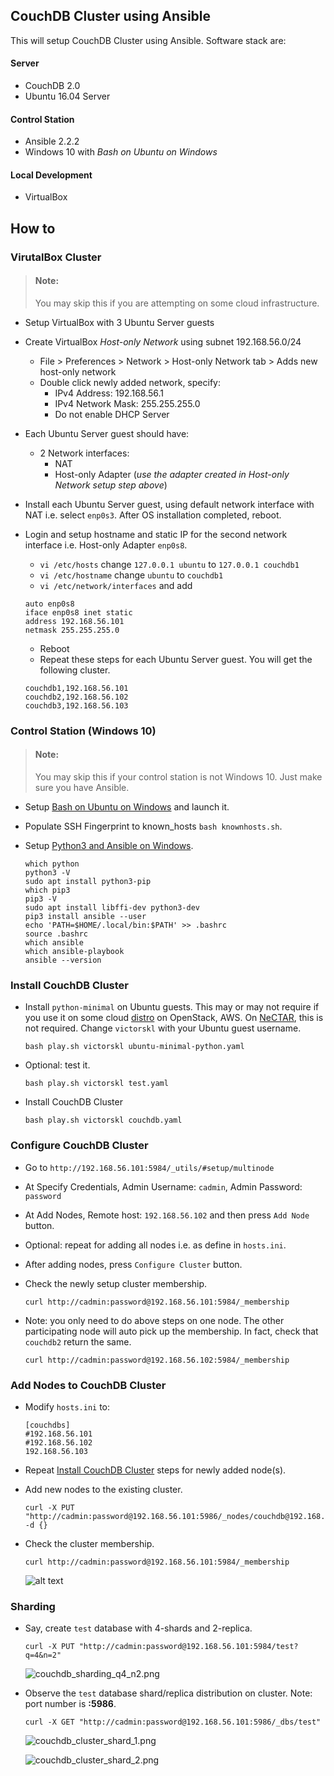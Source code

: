 ## CouchDB Cluster using Ansible
This will setup CouchDB Cluster using Ansible. Software stack are:

#### Server
* CouchDB 2.0
* Ubuntu 16.04 Server

#### Control Station
* Ansible 2.2.2
* Windows 10 with _Bash on Ubuntu on Windows_

#### Local Development
* VirtualBox

## How to

### VirutalBox Cluster

> #### Note: 
> You may skip this if you are attempting on some cloud infrastructure. 

* Setup VirtualBox with 3 Ubuntu Server guests
* Create VirtualBox _Host-only Network_ using subnet 192.168.56.0/24
    * File > Preferences > Network > Host-only Network tab > Adds new host-only network
    * Double click newly added network, specify:
        * IPv4 Address:  192.168.56.1
        * IPv4 Network Mask:  255.255.255.0
        * Do not enable DHCP Server
    
* Each Ubuntu Server guest should have:
    * 2 Network interfaces:
        * NAT
        * Host-only Adapter (_use the adapter created in Host-only Network setup step above_)

* Install each Ubuntu Server guest, using default network interface with NAT i.e. select `enp0s3`. After OS installation completed, reboot.
 
* Login and setup hostname and static IP for the second network interface  i.e. Host-only Adapter `enp0s8`.
    * `vi /etc/hosts` change `127.0.0.1 ubuntu` to `127.0.0.1 couchdb1`
    * `vi /etc/hostname` change `ubuntu` to `couchdb1`
    * `vi /etc/network/interfaces` and add
    ```
    auto enp0s8
    iface enp0s8 inet static
    address 192.168.56.101
    netmask 255.255.255.0
    ```
    * Reboot
    * Repeat these steps for each Ubuntu Server guest. You will get the following cluster.
    ```
    couchdb1,192.168.56.101
    couchdb2,192.168.56.102
    couchdb3,192.168.56.103
    ```
    
### Control Station (Windows 10)

> #### Note: 
> You may skip this if your control station is not Windows 10. Just make sure you have Ansible.

* Setup [Bash on Ubuntu on Windows](https://msdn.microsoft.com/en-us/commandline/wsl/install_guide) and launch it.

* Populate SSH Fingerprint to known_hosts `bash knownhosts.sh`.

* Setup [Python3 and Ansible on Windows](https://github.com/victorskl/nectar-boto-ansible-tute#notes-for-ansible-on-windows).
    ```
    which python
    python3 -V
    sudo apt install python3-pip
    which pip3
    pip3 -V
    sudo apt install libffi-dev python3-dev
    pip3 install ansible --user
    echo 'PATH=$HOME/.local/bin:$PATH' >> .bashrc
    source .bashrc
    which ansible
    which ansible-playbook
    ansible --version
    ```

### Install CouchDB Cluster

* Install `python-minimal` on Ubuntu guests. This may or may not require if you use it on some cloud [distro](https://en.wikipedia.org/wiki/Linux_distribution) on OpenStack, AWS. On [NeCTAR](https://nectar.org.au/research-cloud/), this is not required. Change `victorskl` with your Ubuntu guest username.
    ```
    bash play.sh victorskl ubuntu-minimal-python.yaml
    ```

* Optional: test it.
    ```
    bash play.sh victorskl test.yaml
    ```
    
* Install CouchDB Cluster
    ```
    bash play.sh victorskl couchdb.yaml
    ```

### Configure CouchDB Cluster

* Go to `http://192.168.56.101:5984/_utils/#setup/multinode`

* At Specify Credentials, Admin Username: `cadmin`, Admin Password: `password`

* At Add Nodes, Remote host: `192.168.56.102` and then press `Add Node` button.

* Optional: repeat for adding all nodes i.e. as define in `hosts.ini`.

* After adding nodes, press `Configure Cluster` button.

* Check the newly setup cluster membership.
    ```
    curl http://cadmin:password@192.168.56.101:5984/_membership
    ```

* Note: you only need to do above steps on one node. The other participating node will auto pick up the membership. In fact, check that `couchdb2` return the same.
  ```
  curl http://cadmin:password@192.168.56.102:5984/_membership
  ```

### Add Nodes to CouchDB Cluster

* Modify `hosts.ini` to:
    ```
    [couchdbs]
    #192.168.56.101
    #192.168.56.102
    192.168.56.103
    ```

* Repeat [Install CouchDB Cluster](#install-couchdb-cluster) steps for newly added node(s).

* Add new nodes to the existing cluster.
    ```
    curl -X PUT "http://cadmin:password@192.168.56.101:5986/_nodes/couchdb@192.168.56.103" -d {}
    ```

* Check the cluster membership.
    ```
    curl http://cadmin:password@192.168.56.101:5984/_membership
    ```

    ![alt text](img/couchdb_cluster_membership.png "couchdb_cluster_membership.png")

### Sharding

* Say, create `test` database with 4-shards and 2-replica.
    ```
    curl -X PUT "http://cadmin:password@192.168.56.101:5984/test?q=4&n=2"
    ```

    ![couchdb_sharding_q4_n2.png](img/couchdb_sharding_q4_n2.png)


* Observe the `test` database shard/replica distribution on cluster. Note: port number is **:5986**.
    ```
    curl -X GET "http://cadmin:password@192.168.56.101:5986/_dbs/test"
    ```

    ![couchdb_cluster_shard_1.png](img/couchdb_cluster_shard_1.png)

    ![couchdb_cluster_shard_2.png](img/couchdb_cluster_shard_2.png)
    
